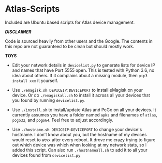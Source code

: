 # Atlas-Scripts

Included are Ubuntu based scripts for Atlas device management.

***DISCLAIMER***

Code is sourced heavily from other users and the Google. The contents in this repo are not guaranteed to be clean but should mostly work.

**TOYS**

- Edit your network details in `devicelist.py` to generate lists for device IP and names that have Port 5555 open. This is tested with Python 3.6, no idea about others. If it complains about a missing module, then `pip3 install xxx` it yourself.

- Use `./emagisk.sh DEVICEIP:DEVICEPORT` to install eMagisk on your device. Or do `./emagiskall.sh` to install it across all your devices that you found by running `devicelist.py`.

- Use `./install.sh` to install/update Atlas and PoGo on all your devices. It currently assumes you have a folder named `apks` and filenames of `atlas`, `pogo32`, and `pogo64`. Feel free to adjust accordingly.

- Use `./hostname.sh DEVICEIP:DEVICEPORT` to change your device's hostname. I don't know about you, but the hostname of my devices would reset to `atvx` after every reboot. It drove me crazy trying to figure out which device was which when looking at my network stats, so I added this script. Can also run `./hostnameall.sh` to add it to all your devices found from `devicelist.py`

